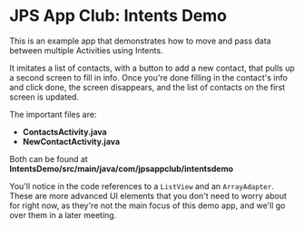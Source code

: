 # JPS App Club: Intents Demo
This is an example app that demonstrates how to move and pass data between multiple Activities using Intents.

It imitates a list of contacts, with a button to add a new contact, that pulls up a second screen to fill in info.
Once you're done filling in the contact's info and click done, the screen disappears, and the list of contacts on the first screen is updated.

The important files are:
- **ContactsActivity.java**
- **NewContactActivity.java**

Both can be found at **IntentsDemo/src/main/java/com/jpsappclub/intentsdemo**

You'll notice in the code references to a `ListView` and an `ArrayAdapter`. These are more advanced UI elements that you don't need to worry about for right now, as they're not the main focus of this demo app, and we'll go over them in a later meeting.
